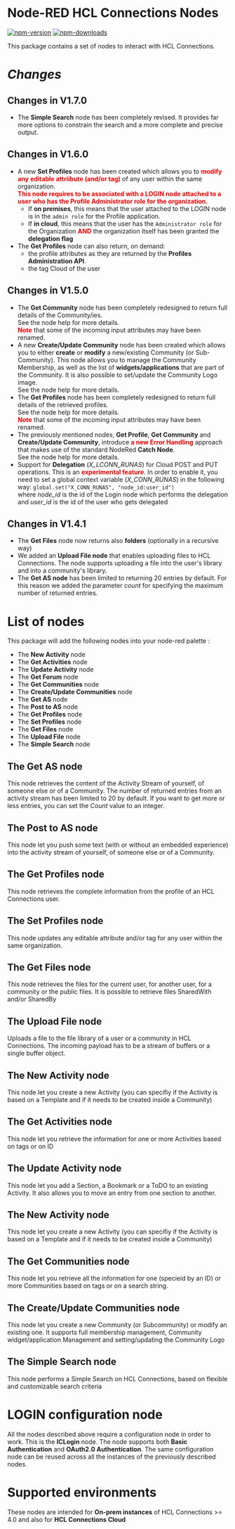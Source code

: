 Node-RED HCL Connections Nodes
=====================================

[![npm-version](https://img.shields.io/npm/v/node-red-contrib-ibmconnections.svg)](https://www.npmjs.com/package/node-red-ibmconnections)
[![npm-downloads](https://img.shields.io/npm/dm/node-red-contrib-ibmconnections.svg)](https://www.npmjs.com/package/node-red-ibmconnections)


This package contains a set of nodes to interact with HCL Connections.

# *Changes*

## Changes in V1.7.0
* The **Simple Search** node has been completely revised. It provides far more options to constrain the search and a more complete and precise output.

## Changes in V1.6.0
* A new **Set Profiles** node has been created which allows you to <strong style="color:red">modify any editable attriibute (and/or tag)</strong> of any user within the same organization.  
<strong style="color:red">This node requires to be associated with a LOGIN node attached to a user who has the Profile Administrator role for the organization.</strong>
    * If <strong>on premises</strong>, this means that the user attached to the LOGIN node is in the <code>admin role</code> for the Profile application.
    * If <strong>in cloud</strong>, this means that the user has the <code>Administrator role</code> for the Organization <strong style="color:red">AND</strong> the organization itself has been granted the <strong>delegation flag</strong>
* The **Get Profiles** node can also return, on demand:
  * the profile attributes as they are returned by the **Profiles Administration API**.
  * the tag Cloud of the user

## Changes in V1.5.0
* The **Get Community** node has been completely redesigned to return full details of the Community/ies. <br />See the node help for more details.<br /> <b style="color:red">Note</b> that some of the incoming input attributes may have been renamed. 
* A new **Create/Update Community** node has been created which allows you to either **create** or **modify** a new/existing Community (or Sub-Community). This node allows you to manage the Community Membership, as well as the list of **widgets/applications** that are part of the Community. It is also possible to set/update the Community Logo image. <br />See the node help for more details.
* The **Get Profiles** node has been completely redesigned to return full details of the retrieved profiles. <br />See the node help for more details.<br /> <b style="color:red">Note</b> that some of the incoming input attributes may have been renamed. 
* The previously mentioned nodes, **Get Profile**, **Get Community** and **Create/Update Community**, introduce <b style="color:red">a new Error Handling</b> approach that makes use of the standard NodeRed **Catch Node**. <br />See the node help for more details.
* Support for **Delegation** (*X_LCONN_RUNAS*) for Cloud POST and PUT operations. This is an <b style="color:red">experimental feature</b>. In order to enable it, you need to set a global context variable (*X_CONN_RUNAS*) in the following way: <code>global.set("X_CONN_RUNAS", "node_id:user_id") </code> where *node_id* is the id of the Login node which performs the delegation and *user_id* is the id of the user who gets delegated

## Changes in V1.4.1
* The **Get Files** node now returns also **folders** (optionally in a recursive way)
* We added an **Upload File node** that enables uploading files to HCL Connections. The node supports uploading a file into the user's library and into a community's library.
* The **Get AS node** has been limited to returning 20 entries by default. For this reason we added the parameter *count* for specifying the maximum number of returned entries.

# List of nodes

This package will add the following nodes into your node-red palette : 

- The **New Activity** node
- The **Get Activities** node
- The **Update Activity** node
- The **Get Forum** node
- The **Get Communities** node
- The **Create/Update Communities** node
- The **Get AS** node
- The **Post to AS** node
- The **Get Profiles** node
- The **Set Profiles** node
- The **Get Files** node
- The **Upload File** node
- The **Simple Search** node


## The Get AS node
This node retrieves the content of the Activity Stream of yourself, of someone else or of a Community. The number of returned entries from an activity stream has been limited to 20 by default. If you want to get more or less entries, you can set the *Count* value to an integer.


## The Post to AS node
This node let you push some text (with or without an embedded experience) into the activity stream of yourself, of someone else or of a Community.


## The Get Profiles node
This node retrieves the complete information from the profile of an HCL Connections user.


## The Set Profiles node
This node updates any editable attribute and/or tag for any user within the same organization.


## The Get Files node
This node retrieves the files for the current user, for another user, for a community or the public files.
It is possible to retrieve files SharedWith and/or SharedBy


## The Upload File node
Uploads a file to the file library of a user or a community in HCL Connections. The incoming payload has to be a stream of buffers or a single buffer object.


## The New Activity node
This node let you create a new Activity (you can specifiy if the Activity is based on a Template and if it needs to be created inside a Community)


## The Get Activities node
This node let you retrieve the information for one or more Activities based on tags or on ID


## The Update Activity node
This node let you add a Section, a Bookmark or a ToDO to an existing Activity.
It also allows you to move an entry from one section to another.


## The New Activity node
This node let you create a new Activity (you can specifiy if the Activity is based on a Template and if it needs to be created inside a Community)


## The Get Communities node
This node let you retrieve all the information for one (specieid by an ID) or more Communities based on tags or on a search string.


## The Create/Update Communities node
This node let you create a new Community (or Subcommunity) or modify an existing one. It supports full membership management, Community widget/application Management and setting/updating the Community Logo


## The Simple Search node
This node performs a Simple Search on HCL Connections, based on flexible and customizable search criteria


# LOGIN configuration node
All the nodes described above require a configuration node in order to work. This is the **ICLogin** node.
The node supports both **Basic Authentication** and **OAuth2.0 Authentication**. 
The same configuration node can be reused across all the instances of the previously described nodes.

# Supported environments
These nodes are intended for **On-prem instances** of HCL Connections >= 4.0 and also for **HCL Connections Cloud**
